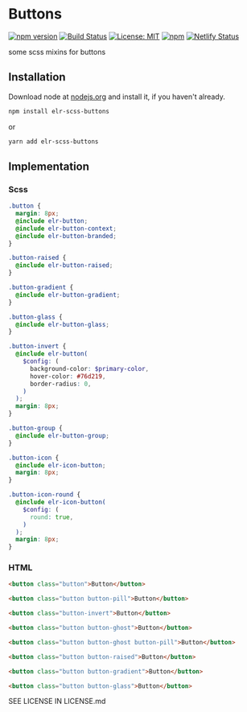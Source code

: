 # Buttons

[![npm version](http://img.shields.io/npm/v/elr-scss-buttons.svg)](https://www.npmjs.org/package/elr-scss-buttons)
[![Build Status](https://github.com/elr-scss-buttons/workflows/CI/badge.svg)](https://github.com/elr-scss-buttons/actions?workflow=CI)
[![License: MIT](https://img.shields.io/badge/License-MIT-yellow.svg)](https://opensource.org/licenses/MIT)
[![npm](https://img.shields.io/npm/dm/elr-scss-buttons.svg?style=flat)](https://npmjs.com/package/elr-scss-buttons)
[![Netlify Status](https://api.netlify.com/api/v1/badges/580bb90b-17bc-453e-94b4-bce48a1622bf/deploy-status)](https://app.netlify.com/sites/elr-scss-buttons/deploys)

some scss mixins for buttons

## Installation

Download node at [nodejs.org](http://nodejs.org) and install it, if you haven't already.

```sh
npm install elr-scss-buttons
```

or

```sh
yarn add elr-scss-buttons
```

## Implementation

### Scss

```scss
.button {
  margin: 8px;
  @include elr-button;
  @include elr-button-context;
  @include elr-button-branded;
}
```

```scss
.button-raised {
  @include elr-button-raised;
}
```

```scss
.button-gradient {
  @include elr-button-gradient;
}
```

```scss
.button-glass {
  @include elr-button-glass;
}
```

```scss
.button-invert {
  @include elr-button(
    $config: (
      background-color: $primary-color,
      hover-color: #76d219,
      border-radius: 0,
    )
  );
  margin: 8px;
}
```

```scss
.button-group {
  @include elr-button-group;
}
```

```scss
.button-icon {
  @include elr-icon-button;
  margin: 8px;
}
```

```scss
.button-icon-round {
  @include elr-icon-button(
    $config: (
      round: true,
    )
  );
  margin: 8px;
}
```

### HTML

```html
<button class="button">Button</button>
```

```html
<button class="button button-pill">Button</button>
```

```html
<button class="button-invert">Button</button>
```

```html
<button class="button button-ghost">Button</button>
```

```html
<button class="button button-ghost button-pill">Button</button>
```

```html
<button class="button button-raised">Button</button>
```

```html
<button class="button button-gradient">Button</button>
```

```html
<button class="button button-glass">Button</button>
```

SEE LICENSE IN LICENSE.md
